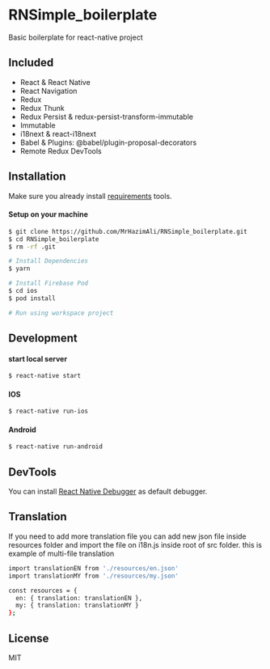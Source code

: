 # RNSimple_boilerplate
Basic boilerplate for react-native project

## Included
* React & React Native
* React Navigation
* Redux
* Redux Thunk
* Redux Persist & redux-persist-transform-immutable 
* Immutable
* i18next & react-i18next
* Babel & Plugins: @babel/plugin-proposal-decorators
* Remote Redux DevTools

## Installation

Make sure you already install [requirements](https://facebook.github.io/react-native/docs/getting-started) tools.

#### Setup on your machine

```bash
$ git clone https://github.com/MrHazimAli/RNSimple_boilerplate.git
$ cd RNSimple_boilerplate
$ rm -rf .git

# Install Dependencies
$ yarn

# Install Firebase Pod
$ cd ios
$ pod install

# Run using workspace project

```

## Development

#### start local server

```bash
$ react-native start
```

#### IOS
```bash
$ react-native run-ios
```

#### Android
```bash
$ react-native run-android
```

## DevTools

You can install [React Native Debugger](https://github.com/jhen0409/react-native-debugger) as default debugger.

## Translation
If you need to add more translation file you can add new json file inside resources folder and import the file on i18n.js inside root of src folder. this is example of multi-file translation

```bash
import translationEN from './resources/en.json'
import translationMY from './resources/my.json'

const resources = {
  en: { translation: translationEN },
  my: { translation: translationMY }
};
```

## License

MIT
